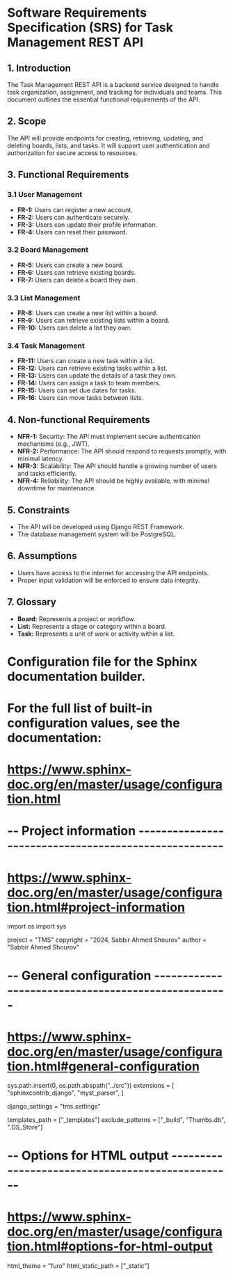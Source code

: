 # Software Requirements Specification (SRS) for Task Management REST API

## 1. Introduction

The Task Management REST API is a backend service designed to handle task organization, assignment, and tracking for individuals and teams. This document outlines the essential functional requirements of the API.

## 2. Scope

The API will provide endpoints for creating, retrieving, updating, and deleting boards, lists, and tasks. It will support user authentication and authorization for secure access to resources.

## 3. Functional Requirements

### 3.1 User Management

- **FR-1:** Users can register a new account.
- **FR-2:** Users can authenticate securely.
- **FR-3:** Users can update their profile information.
- **FR-4:** Users can reset their password.

### 3.2 Board Management

- **FR-5:** Users can create a new board.
- **FR-6:** Users can retrieve existing boards.
- **FR-7:** Users can delete a board they own.

### 3.3 List Management

- **FR-8:** Users can create a new list within a board.
- **FR-9:** Users can retrieve existing lists within a board.
- **FR-10:** Users can delete a list they own.

### 3.4 Task Management

- **FR-11:** Users can create a new task within a list.
- **FR-12:** Users can retrieve existing tasks within a list.
- **FR-13:** Users can update the details of a task they own.
- **FR-14:** Users can assign a task to team members.
- **FR-15:** Users can set due dates for tasks.
- **FR-16:** Users can move tasks between lists.

## 4. Non-functional Requirements

- **NFR-1:** Security: The API must implement secure authentication mechanisms (e.g., JWT).
- **NFR-2:** Performance: The API should respond to requests promptly, with minimal latency.
- **NFR-3:** Scalability: The API should handle a growing number of users and tasks efficiently.
- **NFR-4:** Reliability: The API should be highly available, with minimal downtime for maintenance.

## 5. Constraints

- The API will be developed using Django REST Framework.
- The database management system will be PostgreSQL.

## 6. Assumptions

- Users have access to the internet for accessing the API endpoints.
- Proper input validation will be enforced to ensure data integrity.

## 7. Glossary

- **Board:** Represents a project or workflow.
- **List:** Represents a stage or category within a board.
- **Task:** Represents a unit of work or activity within a list.

# Configuration file for the Sphinx documentation builder.

#

# For the full list of built-in configuration values, see the documentation:

# https://www.sphinx-doc.org/en/master/usage/configuration.html

# -- Project information -----------------------------------------------------

# https://www.sphinx-doc.org/en/master/usage/configuration.html#project-information

import os
import sys

project = "TMS"
copyright = "2024, Sabbir Ahmed Shourov"
author = "Sabbir Ahmed Shourov"

# -- General configuration ---------------------------------------------------

# https://www.sphinx-doc.org/en/master/usage/configuration.html#general-configuration

sys.path.insert(0, os.path.abspath("../src"))
extensions = [
"sphinxcontrib_django",
"myst_parser",
]

django_settings = "tms.settings"

templates_path = ["_templates"]
exclude_patterns = ["_build", "Thumbs.db", ".DS_Store"]

# -- Options for HTML output -------------------------------------------------

# https://www.sphinx-doc.org/en/master/usage/configuration.html#options-for-html-output

html_theme = "furo"
html_static_path = ["_static"]
